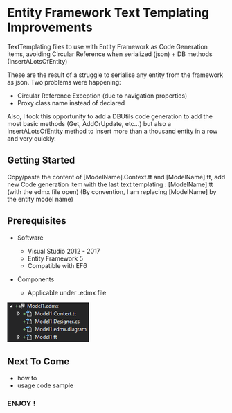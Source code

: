 # Entity Framework Text Templating Improvements

TextTemplating files to use with Entity Framework as Code Generation items, avoiding Circular Reference when serialized (json) + DB methods (InsertALotsOfEntity)

These are the result of a struggle to serialise any entity from the framework as json.
Two problems were happening:
* Circular Reference Exception (due to navigation properties)
* Proxy class name instead of declared

Also, I took this opportunity to add a DBUtils code generation to add the most basic methods (Get, AddOrUpdate, etc...) but also a InsertALotsOfEntity method to insert more than a thousand entity in a row and very quickly.

## Getting Started

Copy/paste the content of [ModelName].Context.tt and [ModelName].tt, add new Code generation item with the last text templating : [ModelName].tt (with the edmx file open)
(By convention, I am replacing [ModelName] by the entity model name)

## Prerequisites

* Software
	* Visual Studio 2012 - 2017
	* Entity Framework 5
	* Compatible with EF6

* Components
	* Applicable under .edmx file

![.edmx basic structure](/readme.assets/edmx_structure.png)


## Next To Come
* how to
* usage code sample

### ENJOY !
